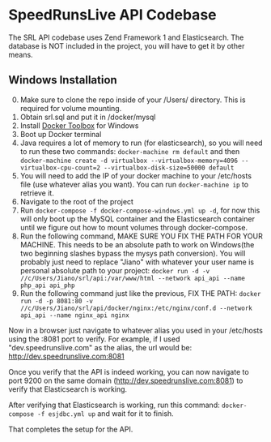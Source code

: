 SpeedRunsLive API Codebase
==========================

The SRL API codebase uses Zend Framework 1 and Elasticsearch. The database is NOT included in the project, you will have to get it by other means.

Windows Installation
------------

0. Make sure to clone the repo inside of your /Users/ directory. This is required for volume mounting.
0. Obtain srl.sql and put it in /docker/mysql
0. Install [Docker Toolbox](https://www.docker.com/products/docker-toolbox) for Windows
0. Boot up Docker terminal
0. Java requires a lot of memory to run (for elasticsearch), so you will need to run these two commands: `docker-machine rm default` and then `docker-machine create -d virtualbox --virtualbox-memory=4096 --virtualbox-cpu-count=2 --virtualbox-disk-size=50000 default`
0. You will need to add the IP of your docker machine to your /etc/hosts file (use whatever alias you want). You can run `docker-machine ip` to retrieve it.
0. Navigate to the root of the project
0. Run `docker-compose -f docker-compose-windows.yml up -d`, for now this will only boot up the MySQL container and the Elasticsearch container until we figure out how to mount volumes through docker-compose.
0. Run the following command, MAKE SURE YOU FIX THE PATH FOR YOUR MACHINE. This needs to be an absolute path to work on Windows(the two beginning slashes bypass the mysys path conversion). You will probably just need to replace "Jiano" with whatever your user name is personal absolute path to your project: `docker run -d -v //c/Users/Jiano/srl/api:/var/www/html --network api_api --name php_api api_php`
0. Run the following command just like the previous, FIX THE PATH: `docker run -d -p 8081:80 -v //c/Users/Jiano/srl/api/docker/nginx:/etc/nginx/conf.d --network api_api --name nginx_api nginx`

Now in a browser just navigate to whatever alias you used in your /etc/hosts using the :8081 port to verify. For example, if I used "dev.speedrunslive.com" as the alias, the url would be: http://dev.speedrunslive.com:8081

Once you verify that the API is indeed working, you can now navigate to port 9200 on the same domain (http://dev.speedrunslive.com:8081) to verify that Elasticsearch is working.

After verifying that Elasticsearch is working, run this command: `docker-compose -f esjdbc.yml up` and wait for it to finish.

That completes the setup for the API.
